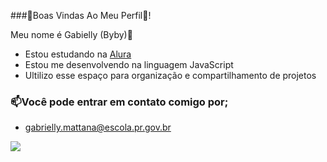 ###🍓Boas  Vindas  Ao  Meu  Perfil🍓!

Meu  nome  é  Gabielly  (Byby)💜
  
-  Estou  estudando  na  [Alura](https://www.alura.com.br)
-  Estou  me desenvolvendo  na  linguagem  JavaScript
-  Ultilizo  esse  espaço  para  organização  e  compartilhamento  de  projetos
  
  ### 📫Você  pode  entrar  em  contato  comigo  por;

  -  gabrielly.mattana@escola.pr.gov.br

![](https://media1.tenor.com/m/YIKNGuuEF58AAAAd/eatsinfm-bts.gif)
